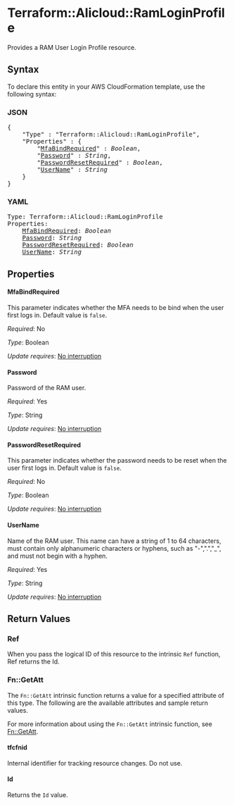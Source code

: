 # Terraform::Alicloud::RamLoginProfile

Provides a RAM User Login Profile resource.

## Syntax

To declare this entity in your AWS CloudFormation template, use the following syntax:

### JSON

<pre>
{
    "Type" : "Terraform::Alicloud::RamLoginProfile",
    "Properties" : {
        "<a href="#mfabindrequired" title="MfaBindRequired">MfaBindRequired</a>" : <i>Boolean</i>,
        "<a href="#password" title="Password">Password</a>" : <i>String</i>,
        "<a href="#passwordresetrequired" title="PasswordResetRequired">PasswordResetRequired</a>" : <i>Boolean</i>,
        "<a href="#username" title="UserName">UserName</a>" : <i>String</i>
    }
}
</pre>

### YAML

<pre>
Type: Terraform::Alicloud::RamLoginProfile
Properties:
    <a href="#mfabindrequired" title="MfaBindRequired">MfaBindRequired</a>: <i>Boolean</i>
    <a href="#password" title="Password">Password</a>: <i>String</i>
    <a href="#passwordresetrequired" title="PasswordResetRequired">PasswordResetRequired</a>: <i>Boolean</i>
    <a href="#username" title="UserName">UserName</a>: <i>String</i>
</pre>

## Properties

#### MfaBindRequired

This parameter indicates whether the MFA needs to be bind when the user first logs in. Default value is `false`.

_Required_: No

_Type_: Boolean

_Update requires_: [No interruption](https://docs.aws.amazon.com/AWSCloudFormation/latest/UserGuide/using-cfn-updating-stacks-update-behaviors.html#update-no-interrupt)

#### Password

Password of the RAM user.

_Required_: Yes

_Type_: String

_Update requires_: [No interruption](https://docs.aws.amazon.com/AWSCloudFormation/latest/UserGuide/using-cfn-updating-stacks-update-behaviors.html#update-no-interrupt)

#### PasswordResetRequired

This parameter indicates whether the password needs to be reset when the user first logs in. Default value is `false`.

_Required_: No

_Type_: Boolean

_Update requires_: [No interruption](https://docs.aws.amazon.com/AWSCloudFormation/latest/UserGuide/using-cfn-updating-stacks-update-behaviors.html#update-no-interrupt)

#### UserName

Name of the RAM user. This name can have a string of 1 to 64 characters, must contain only alphanumeric characters or hyphens, such as "-",".","_", and must not begin with a hyphen.

_Required_: Yes

_Type_: String

_Update requires_: [No interruption](https://docs.aws.amazon.com/AWSCloudFormation/latest/UserGuide/using-cfn-updating-stacks-update-behaviors.html#update-no-interrupt)

## Return Values

### Ref

When you pass the logical ID of this resource to the intrinsic `Ref` function, Ref returns the Id.

### Fn::GetAtt

The `Fn::GetAtt` intrinsic function returns a value for a specified attribute of this type. The following are the available attributes and sample return values.

For more information about using the `Fn::GetAtt` intrinsic function, see [Fn::GetAtt](https://docs.aws.amazon.com/AWSCloudFormation/latest/UserGuide/intrinsic-function-reference-getatt.html).

#### tfcfnid

Internal identifier for tracking resource changes. Do not use.

#### Id

Returns the <code>Id</code> value.

